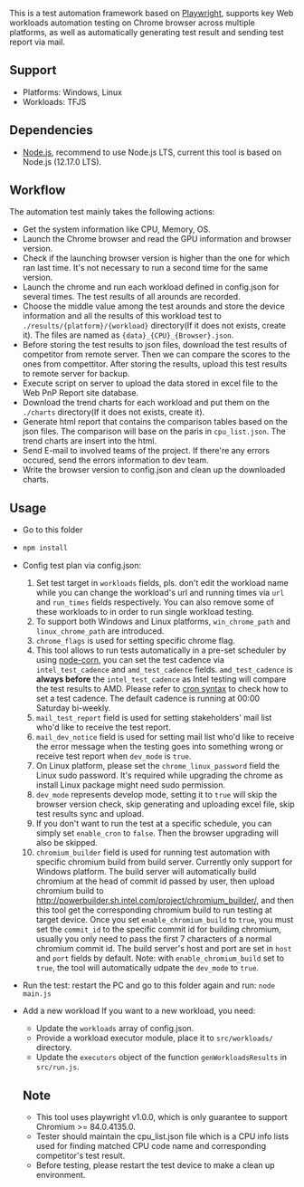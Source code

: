 This is a test automation framework based on [Playwright](https://github.com/microsoft/playwright), supports key Web workloads automation testing on Chrome browser across multiple platforms, as well as automatically generating test result and sending test report via mail.

## Support

- Platforms: Windows, Linux
- Workloads: TFJS

## Dependencies

- [Node.js](https://nodejs.org/en/), recommend to use Node.js LTS, current this tool is based on Node.js (12.17.0 LTS).

## Workflow
The automation test mainly takes the following actions:
* Get the system information like CPU, Memory, OS.
* Launch the Chrome browser and read the GPU information and browser version.
* Check if the launching browser version is higher than the one for which ran last time. It's not necessary to run a second time for
  the same version.
* Launch the chrome and run each workload defined in config.json for several times. The test results of all arounds are recorded.
* Choose the middle value among the test arounds and store the device information and all the results of this workload test
  to `./results/{platform}/{workload}` directory(If it does not exists, create it). The files are named as `{data}_{CPU}_{Browser}.json`.
* Before storing the test results to json files, download the test results of competitor from remote server. Then we can compare the
  scores to the ones from compettitor. After storing the results, upload this test results to remote server for backup.
* Execute script on server to upload the data stored in excel file to the Web PnP Report site database.
* Download the trend charts for each workload and put them on the `./charts` directory(If it does not exists, create it).
* Generate html report that contains the comparison tables based on the json files. The comparison will base on the paris in
  `cpu_list.json`. The trend charts are insert into the html.
* Send E-mail to involved teams of the project. If there're any errors occured, send the errors information to dev team.
* Write the browser version to config.json and clean up the downloaded charts.

## Usage
- Go to this folder
- ```javascript
  npm install
  ```
- Config test plan via config.json:
  1. Set test target in `workloads` fields, pls. don't edit the workload name while you can change the workload's url and running times via `url` and `run_times` fields respectively. You can also remove some of these workloads to in order to run single workload testing.
  2. To support both Windows and Linux platforms, `win_chrome_path` and `linux_chrome_path` are introduced.
  3. `chrome_flags` is used for setting specific chrome flag.
  4. This tool allows to run tests automatically in a pre-set scheduler by using [node-corn](https://github.com/node-cron/node-cron), you can set the test cadence via `intel_test_cadence` and `amd_test_cadence` fields. `amd_test_cadence` is **always before** the `intel_test_cadence` as Intel testing will compare the test results to AMD. Please refer to [cron syntax](https://www.npmjs.com/package/node-cron#cron-syntax) to check how to set a test cadence. The default cadence is running at 00:00 Saturday bi-weekly.
  5. `mail_test_report` field is used for setting stakeholders' mail list who'd like to receive the test report.
  6. `mail_dev_notice` field is used for setting mail list who'd like to receive the error message when the testing goes into something wrong or receive test report when `dev_mode` is `true`.
  7. On Linux platform, please set the `chrome_linux_password` field the Linux sudo password. It's required while upgrading the
  chrome as install Linux package might need sudo permission.
  8. `dev_mode` represents develop mode, setting it to `true` will skip the browser version check, skip generating and uploading excel file, skip test results sync and upload.
  9. If you don't want to run the test at a specific schedule, you can simply set `enable_cron` to `false`. Then the browser upgrading will also be skipped.
  10. `chromium_builder` field is used for running test automation with specific chromium build from build server. Currently only support for Windows platform. The build server will automatically build chromium at the head of commit id passed by user, then upload chromium build to http://powerbuilder.sh.intel.com/project/chromium_builder/, and then this tool get the corresponding chromium build to run testing at target device. Once you set `enable_chromium_build` to `true`, you must set the `commit_id` to the specific commit id for building chromium, usually you only need to pass the first 7 characters of a normal chromium commit id. The build server's host and port are set in `host` and `port` fields by default. Note: with `enable_chromium_build` set to `true`, the tool will automatically udpate the `dev_mode` to `true`.

- Run the test: restart the PC and go to this folder again and run:
  `node main.js`
- Add a new workload
  If you want to a new workload, you need:
  * Update the `workloads` array of config.json.
  * Provide a workload executor module, place it to `src/workloads/` directory.
  * Update the `executors` object of the function `genWorkloadsResults` in `src/run.js`.

  ## Note

  - This tool uses playwright v1.0.0, which is only guarantee to support Chromium >= 84.0.4135.0.
  - Tester should maintain the cpu_list.json file which is a CPU info lists used for finding matched CPU code name and corresponding competitor's test result.
  - Before testing, please restart the test device to make a clean up environment.
